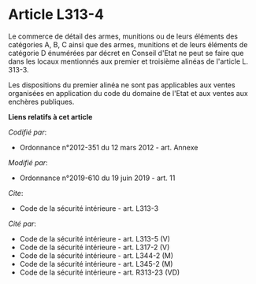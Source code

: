 # Article L313-4

Le commerce de détail des armes, munitions ou de leurs éléments des catégories A, B, C ainsi que des armes, munitions et de
leurs éléments de catégorie D énumérées par décret en Conseil d'Etat ne peut se faire que dans les locaux mentionnés aux
premier et troisième alinéas de l'article L. 313-3.

Les dispositions du premier alinéa ne sont pas applicables aux ventes organisées en application du code du domaine de l'Etat
et aux ventes aux enchères publiques.

**Liens relatifs à cet article**

_Codifié par_:

  - Ordonnance n°2012-351 du 12 mars 2012 - art. Annexe

_Modifié par_:

  - Ordonnance n°2019-610 du 19 juin 2019 - art. 11

_Cite_:

  - Code de la sécurité intérieure - art. L313-3

_Cité par_:

  - Code de la sécurité intérieure - art. L313-5 (V)
  - Code de la sécurité intérieure - art. L317-2 (V)
  - Code de la sécurité intérieure - art. L344-2 (M)
  - Code de la sécurité intérieure - art. L345-2 (M)
  - Code de la sécurité intérieure - art. R313-23 (VD)

